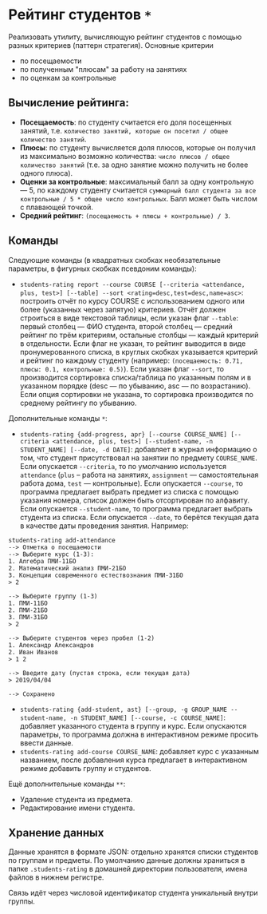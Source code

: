 # Рейтинг студентов `*`

Реализовать утилиту, вычисляющую рейтинг студентов с помощью разных критериев (паттерн стратегия). Основные критерии

- по посещаемости
- по полученным "плюсам" за работу на занятиях
- по оценкам за контрольные

## Вычисление рейтинга:

- **Посещаемость**: по студенту считается его доля посещенных занятий, т.е. `количество занятий, которые он посетил / общее количество занятий`.
- **Плюсы**: по студенту вычисляется доля плюсов, которые он получил из максимально возможно количества: `число плюсов / общее количество занятий` (т.е. за одно занятие можно получить не более одного плюса).
- **Оценки за контрольные**: максимальный балл за одну контрольную — 5, по каждому студенту считается `суммарный балл студента за все контрольные / 5 * общее число контрольных`. Балл может быть числом с плавающей точкой.
- **Средний рейтинг**: `(посещаемость + плюсы + контрольные) / 3`.

## Команды

Следующие команды (в квадратных скобках необязательные параметры, в фигурных скобках псевдоним команды):

- `students-rating report --course COURSE [--criteria <attendance, plus, test>] [--table] --sort <rating=desc,test=desc,name=asc>`: построить отчёт по курсу COURSE с использованием одного или более (указанных через запятую) критериев. Отчёт должен строиться в виде текстовой таблицы, если указан флаг `--table`: первый столбец — ФИО студента, второй столбец — средний рейтинг по трём критериям, остальные столбцы — каждый критерий в отдельности. Если флаг не указан, то рейтинг выводится в виде пронумерованного списка, в круглых скобках указывается критерий и рейтинг по каждому студенту (например: `(посещаемость: 0.71, плюсы: 0.1, контрольные: 0.5)`). Если указан флаг `--sort`, то производится сортировка списка/таблица по указанным полям и в указанном порядке (desc — по убыванию, asc — по возрастанию). Если опция сортировки не указана, то сортировка производится по среднему рейтингу по убыванию.

Дополнительные команды `*`:

- `students-rating {add-progress, apr} [--course COURSE_NAME] [--criteria <attendance, plus, test>] [--student-name, -n STUDENT_NAME] [--date, -d DATE]`: добавляет в журнал информацию о том, что студент присутствовал на занятии по предмету `COURSE_NAME`. Если опускается `--criteria`, то по умолчанию используется `attendance` (`plus` – работа на занятиях, `assignment` — самостоятельная работа дома, `test` — контрольные). Если опускается `--course`, то программа предлагает выбрать предмет из списка с помощью указания номера, список должен быть отсортирован по алфавиту. Если опускается `--student-name`, то программа предлагает выбрать студента из списка. Если опускается `--date`, то берётся текущая дата в качестве даты проведения занятия. Например:
```
students-rating add-attendance
--> Отметка о посещаемости
--> Выберите курс (1-3):
1. Алгебра ПМИ-11БО
2. Математический анализ ПМИ-21БО
3. Концепции современного естествознания ПМИ-31БО
> 2

--> Выберите группу (1-3)
1. ПМИ-11БО
2. ПМИ-21БО
3. ПМИ-31БО
> 2

--> Выберите студентов через пробел (1-2)
1. Александр Александров
2. Иван Иванов
> 1 2

--> Введите дату (пустая строка, если текущая дата)
> 2019/04/04

--> Сохранено
```
- `students-rating {add-student, ast} [--group, -g GROUP_NAME --student-name, -n STUDENT_NAME] [--course, -c COURSE_NAME]`: добавляет указанного студента в группу и курс. Если опускаются параметры, то программа должна в интерактивном режиме просить ввести данные.
- `students-rating add-course COURSE_NAME`: добавляет курс с указанным названием, после добавления курса предлагает в интерактивном режиме добавить группу и студентов.

Ещё дополнительные команды `**`:

- Удаление студента из предмета.
- Редактирование имени студента.

## Хранение данных

Данные хранятся в формате JSON: отдельно хранятся списки студентов по группам и предметы. По умолчанию данные должны храниться в папке `.students-rating` в домашней директории пользователя, имена файлов в нижнем регистре.

Связь идёт через числовой идентификатор студента уникальный внутри группы.
